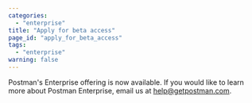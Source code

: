 ```yaml
---
categories:
  - "enterprise"
title: "Apply for beta access"
page_id: "apply_for_beta_access"
tags: 
  - "enterprise"
warning: false
---
```


Postman's Enterprise offering is now available. If you would like to learn more about Postman Enterprise, email us at [help@getpostman.com](mailto:help@getpostman.com). 
